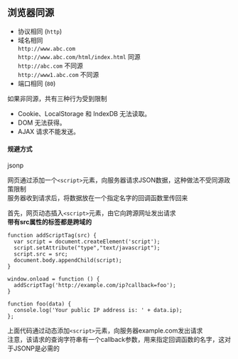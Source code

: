 ## 浏览器同源

- 协议相同  (`http`)
- 域名相同    
    `http://www.abc.com`  
    `http://www.abc.com/html/index.html` 同源  
    `http://abc.com` 不同源  
    `http://www1.abc.com` 不同源
- 端口相同 (`80`)

如果非同源，共有三种行为受到限制
- Cookie、LocalStorage 和 IndexDB 无法读取。
- DOM 无法获得。
- AJAX 请求不能发送。

#### 规避方式

jsonp

网页通过添加一个`<script>`元素，向服务器请求JSON数据，这种做法不受同源政策限制  
服务器收到请求后，将数据放在一个指定名字的回调函数里传回来

首先，网页动态插入`<script>`元素，由它向跨源网址发出请求  
**带有src属性的标签都是跨域的**

```
function addScriptTag(src) {
  var script = document.createElement('script');
  script.setAttribute("type","text/javascript");
  script.src = src;
  document.body.appendChild(script);
}

window.onload = function () {
  addScriptTag('http://example.com/ip?callback=foo');
}

function foo(data) {
  console.log('Your public IP address is: ' + data.ip);
};
```

上面代码通过动态添加`<script>`元素，向服务器example.com发出请求  
注意，该请求的查询字符串有一个callback参数，用来指定回调函数的名字，这对于JSONP是必需的
